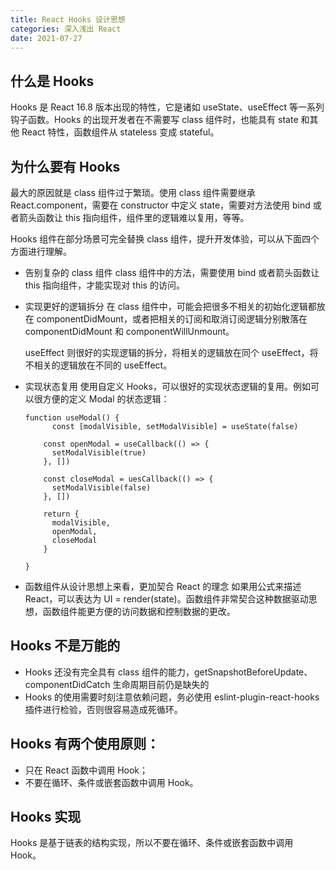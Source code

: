 ```yaml
---
title: React Hooks 设计思想
categories: 深入浅出 React
date: 2021-07-27
---
```


## 什么是 Hooks

Hooks 是 React 16.8 版本出现的特性，它是诸如 useState、useEffect 等一系列钩子函数。Hooks 的出现开发者在不需要写 class 组件时，也能具有 state 和其他 React 特性，函数组件从 stateless 变成 stateful。

<!-- more -->

## 为什么要有 Hooks

最大的原因就是 class 组件过于繁琐。使用 class 组件需要继承 React.component，需要在 constructor 中定义 state，需要对方法使用 bind 或者箭头函数让 this 指向组件，组件里的逻辑难以复用，等等。

Hooks 组件在部分场景可完全替换 class 组件，提升开发体验，可以从下面四个方面进行理解。

- 告别复杂的 class 组件
  class 组件中的方法，需要使用 bind 或者箭头函数让 this 指向组件，才能实现对 this 的访问。

- 实现更好的逻辑拆分
  在 class 组件中，可能会把很多不相关的初始化逻辑都放在 componentDidMount，或者把相关的订阅和取消订阅逻辑分别散落在 componentDidMount 和 componentWillUnmount。

  useEffect 则很好的实现逻辑的拆分，将相关的逻辑放在同个 useEffect，将不相关的逻辑放在不同的 useEffect。

- 实现状态复用
  使用自定义 Hooks，可以很好的实现状态逻辑的复用。例如可以很方便的定义 Modal 的状态逻辑：

  ```
  function useModal() {
  		const [modalVisible, setModalVisible] = useState(false)

      const openModal = useCallback(() => {
      	setModalVisible(true)
      }, [])

      const closeModal = uesCallback(() => {
      	setModalVisible(false)
      }, [])

      return {
      	modalVisible,
      	openModal,
      	closeModal
      }

  }
  ```

- 函数组件从设计思想上来看，更加契合 React 的理念
  如果用公式来描述 React，可以表达为 UI = render(state)。函数组件非常契合这种数据驱动思想，函数组件能更方便的访问数据和控制数据的更改。

## Hooks 不是万能的

- Hooks 还没有完全具有 class 组件的能力，getSnapshotBeforeUpdate、componentDidCatch 生命周期目前仍是缺失的
- Hooks 的使用需要时刻注意依赖问题，务必使用 eslint-plugin-react-hooks 插件进行检验，否则很容易造成死循环。

## Hooks 有两个使用原则：

- 只在 React 函数中调用 Hook；
- 不要在循环、条件或嵌套函数中调用 Hook。

## Hooks 实现

Hooks 是基于链表的结构实现，所以不要在循环、条件或嵌套函数中调用 Hook。
